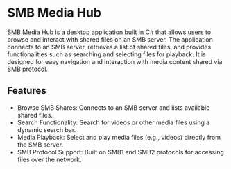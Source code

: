 # SMB Media Hub
SMB Media Hub is a desktop application built in C# that allows users to browse and interact with shared files on an SMB server. The application connects to an SMB server, retrieves a list of shared files, and provides functionalities such as searching and selecting files for playback. It is designed for easy navigation and interaction with media content shared via SMB protocol.

## Features
- Browse SMB Shares: Connects to an SMB server and lists available shared files.
- Search Functionality: Search for videos or other media files using a dynamic search bar.
- Media Playback: Select and play media files (e.g., videos) directly from the SMB server.
- SMB Protocol Support: Built on SMB1 and SMB2 protocols for accessing files over the network.
